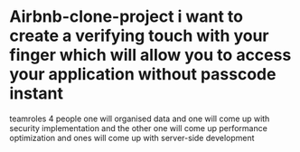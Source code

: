 # Airbnb-clone-project i want to create a verifying touch with your finger which will allow you to access your application without passcode instant
teamroles 4 people one will organised data and one will come up with security implementation and the other one will come up performance optimization and ones will come up with server-side development
